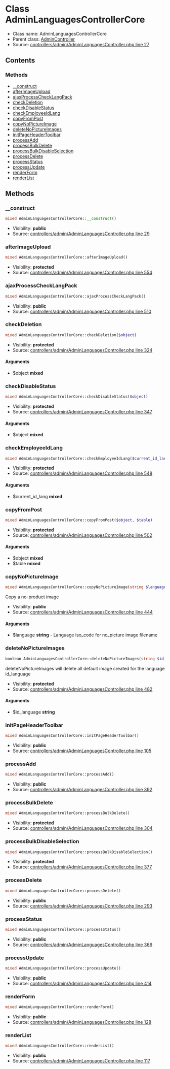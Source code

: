 Class AdminLanguagesControllerCore
=====================





* Class name: AdminLanguagesControllerCore
* Parent class: [AdminController](class.AdminControllerCore.md)
* Source: [controllers/admin/AdminLanguagesController.php line 27](https://github.com/PrestaShop/PrestaShop/blob/1.6.0.8/controllers/admin/AdminLanguagesController.php#L27)


Contents
--------



### Methods

* [__construct](#method-__construct)
* [afterImageUpload](#method-afterImageUpload)
* [ajaxProcessCheckLangPack](#method-ajaxProcessCheckLangPack)
* [checkDeletion](#method-checkDeletion)
* [checkDisableStatus](#method-checkDisableStatus)
* [checkEmployeeIdLang](#method-checkEmployeeIdLang)
* [copyFromPost](#method-copyFromPost)
* [copyNoPictureImage](#method-copyNoPictureImage)
* [deleteNoPictureImages](#method-deleteNoPictureImages)
* [initPageHeaderToolbar](#method-initPageHeaderToolbar)
* [processAdd](#method-processAdd)
* [processBulkDelete](#method-processBulkDelete)
* [processBulkDisableSelection](#method-processBulkDisableSelection)
* [processDelete](#method-processDelete)
* [processStatus](#method-processStatus)
* [processUpdate](#method-processUpdate)
* [renderForm](#method-renderForm)
* [renderList](#method-renderList)






Methods
-------


### <a name="method-__construct"></a>__construct

```php
mixed AdminLanguagesControllerCore::__construct()
```





* Visibility: **public**
* Source: [controllers/admin/AdminLanguagesController.php line 29](https://github.com/PrestaShop/PrestaShop/blob/1.6.0.8/controllers/admin/AdminLanguagesController.php#L29)




### <a name="method-afterImageUpload"></a>afterImageUpload

```php
mixed AdminLanguagesControllerCore::afterImageUpload()
```





* Visibility: **protected**
* Source: [controllers/admin/AdminLanguagesController.php line 554](https://github.com/PrestaShop/PrestaShop/blob/1.6.0.8/controllers/admin/AdminLanguagesController.php#L554)




### <a name="method-ajaxProcessCheckLangPack"></a>ajaxProcessCheckLangPack

```php
mixed AdminLanguagesControllerCore::ajaxProcessCheckLangPack()
```





* Visibility: **public**
* Source: [controllers/admin/AdminLanguagesController.php line 510](https://github.com/PrestaShop/PrestaShop/blob/1.6.0.8/controllers/admin/AdminLanguagesController.php#L510)




### <a name="method-checkDeletion"></a>checkDeletion

```php
mixed AdminLanguagesControllerCore::checkDeletion($object)
```





* Visibility: **protected**
* Source: [controllers/admin/AdminLanguagesController.php line 324](https://github.com/PrestaShop/PrestaShop/blob/1.6.0.8/controllers/admin/AdminLanguagesController.php#L324)


#### Arguments
* $object **mixed**



### <a name="method-checkDisableStatus"></a>checkDisableStatus

```php
mixed AdminLanguagesControllerCore::checkDisableStatus($object)
```





* Visibility: **protected**
* Source: [controllers/admin/AdminLanguagesController.php line 347](https://github.com/PrestaShop/PrestaShop/blob/1.6.0.8/controllers/admin/AdminLanguagesController.php#L347)


#### Arguments
* $object **mixed**



### <a name="method-checkEmployeeIdLang"></a>checkEmployeeIdLang

```php
mixed AdminLanguagesControllerCore::checkEmployeeIdLang($current_id_lang)
```





* Visibility: **protected**
* Source: [controllers/admin/AdminLanguagesController.php line 548](https://github.com/PrestaShop/PrestaShop/blob/1.6.0.8/controllers/admin/AdminLanguagesController.php#L548)


#### Arguments
* $current_id_lang **mixed**



### <a name="method-copyFromPost"></a>copyFromPost

```php
mixed AdminLanguagesControllerCore::copyFromPost($object, $table)
```





* Visibility: **protected**
* Source: [controllers/admin/AdminLanguagesController.php line 502](https://github.com/PrestaShop/PrestaShop/blob/1.6.0.8/controllers/admin/AdminLanguagesController.php#L502)


#### Arguments
* $object **mixed**
* $table **mixed**



### <a name="method-copyNoPictureImage"></a>copyNoPictureImage

```php
mixed AdminLanguagesControllerCore::copyNoPictureImage(string $language)
```

Copy a no-product image



* Visibility: **public**
* Source: [controllers/admin/AdminLanguagesController.php line 444](https://github.com/PrestaShop/PrestaShop/blob/1.6.0.8/controllers/admin/AdminLanguagesController.php#L444)


#### Arguments
* $language **string** - Language iso_code for no_picture image filename



### <a name="method-deleteNoPictureImages"></a>deleteNoPictureImages

```php
boolean AdminLanguagesControllerCore::deleteNoPictureImages(string $id_language)
```

deleteNoPictureImages will delete all default image created for the language id_language



* Visibility: **protected**
* Source: [controllers/admin/AdminLanguagesController.php line 482](https://github.com/PrestaShop/PrestaShop/blob/1.6.0.8/controllers/admin/AdminLanguagesController.php#L482)


#### Arguments
* $id_language **string**



### <a name="method-initPageHeaderToolbar"></a>initPageHeaderToolbar

```php
mixed AdminLanguagesControllerCore::initPageHeaderToolbar()
```





* Visibility: **public**
* Source: [controllers/admin/AdminLanguagesController.php line 105](https://github.com/PrestaShop/PrestaShop/blob/1.6.0.8/controllers/admin/AdminLanguagesController.php#L105)




### <a name="method-processAdd"></a>processAdd

```php
mixed AdminLanguagesControllerCore::processAdd()
```





* Visibility: **public**
* Source: [controllers/admin/AdminLanguagesController.php line 392](https://github.com/PrestaShop/PrestaShop/blob/1.6.0.8/controllers/admin/AdminLanguagesController.php#L392)




### <a name="method-processBulkDelete"></a>processBulkDelete

```php
mixed AdminLanguagesControllerCore::processBulkDelete()
```





* Visibility: **protected**
* Source: [controllers/admin/AdminLanguagesController.php line 304](https://github.com/PrestaShop/PrestaShop/blob/1.6.0.8/controllers/admin/AdminLanguagesController.php#L304)




### <a name="method-processBulkDisableSelection"></a>processBulkDisableSelection

```php
mixed AdminLanguagesControllerCore::processBulkDisableSelection()
```





* Visibility: **protected**
* Source: [controllers/admin/AdminLanguagesController.php line 377](https://github.com/PrestaShop/PrestaShop/blob/1.6.0.8/controllers/admin/AdminLanguagesController.php#L377)




### <a name="method-processDelete"></a>processDelete

```php
mixed AdminLanguagesControllerCore::processDelete()
```





* Visibility: **public**
* Source: [controllers/admin/AdminLanguagesController.php line 293](https://github.com/PrestaShop/PrestaShop/blob/1.6.0.8/controllers/admin/AdminLanguagesController.php#L293)




### <a name="method-processStatus"></a>processStatus

```php
mixed AdminLanguagesControllerCore::processStatus()
```





* Visibility: **public**
* Source: [controllers/admin/AdminLanguagesController.php line 366](https://github.com/PrestaShop/PrestaShop/blob/1.6.0.8/controllers/admin/AdminLanguagesController.php#L366)




### <a name="method-processUpdate"></a>processUpdate

```php
mixed AdminLanguagesControllerCore::processUpdate()
```





* Visibility: **public**
* Source: [controllers/admin/AdminLanguagesController.php line 414](https://github.com/PrestaShop/PrestaShop/blob/1.6.0.8/controllers/admin/AdminLanguagesController.php#L414)




### <a name="method-renderForm"></a>renderForm

```php
mixed AdminLanguagesControllerCore::renderForm()
```





* Visibility: **public**
* Source: [controllers/admin/AdminLanguagesController.php line 128](https://github.com/PrestaShop/PrestaShop/blob/1.6.0.8/controllers/admin/AdminLanguagesController.php#L128)




### <a name="method-renderList"></a>renderList

```php
mixed AdminLanguagesControllerCore::renderList()
```





* Visibility: **public**
* Source: [controllers/admin/AdminLanguagesController.php line 117](https://github.com/PrestaShop/PrestaShop/blob/1.6.0.8/controllers/admin/AdminLanguagesController.php#L117)



